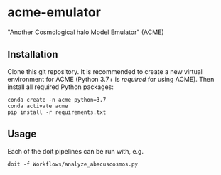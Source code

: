 # acme-emulator
"Another Cosmological halo Model Emulator" (ACME)

## Installation

Clone this git repository. It is recommended to create a new virtual environment for ACME (Python 3.7+ is *required* for using ACME). Then install all required Python packages:
```
conda create -n acme python=3.7
conda activate acme
pip install -r requirements.txt
```

## Usage

Each of the doit pipelines can be run with, e.g.
```
doit -f Workflows/analyze_abacuscosmos.py
```


